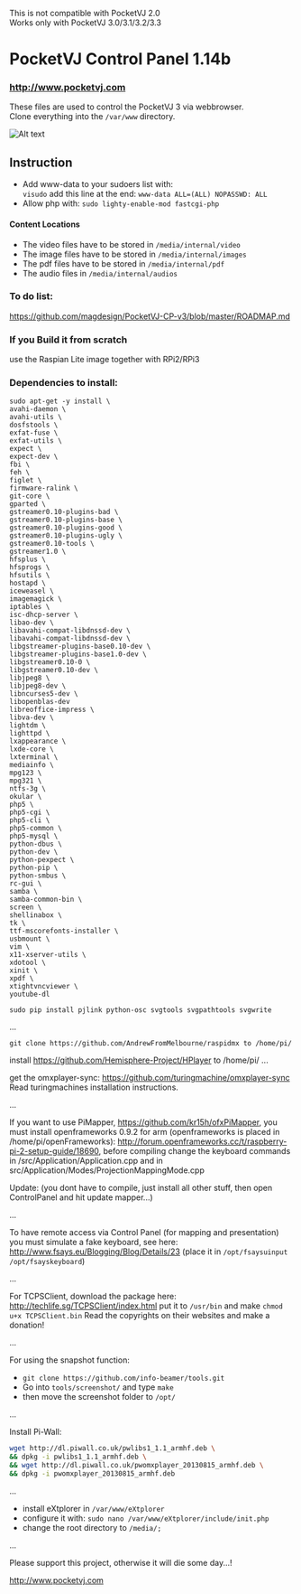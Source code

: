 This is not compatible with PocketVJ 2.0 \
Works only with PocketVJ 3.0/3.1/3.2/3.3

# PocketVJ Control Panel 1.14b

### http://www.pocketvj.com

These files are used to control the PocketVJ 3 via webbrowser. \
Clone everything into the `/var/www` directory.

![Alt text](https://github.com/magdesign/PocketVJ-CP-v3/blob/master/05_mapper.png?raw=true "Optional Title")

## Instruction

- Add www-data to your sudoers list with:\
   `visudo` add this line at the end: `www-data ALL=(ALL) NOPASSWD: ALL`
- Allow php with: `sudo lighty-enable-mod fastcgi-php`

#### Content Locations
- The video files have to be stored in `/media/internal/video`
- The image files have to be stored in `/media/internal/images`
- The pdf files have to be stored in `/media/internal/pdf`
- The audio files in `/media/internal/audios`

### To do list:
https://github.com/magdesign/PocketVJ-CP-v3/blob/master/ROADMAP.md

### If you Build it from scratch
use the Raspian Lite image together with RPi2/RPi3

### Dependencies to install:

```shell
sudo apt-get -y install \
avahi-daemon \
avahi-utils \
dosfstools \
exfat-fuse \
exfat-utils \
expect \
expect-dev \
fbi \
feh \
figlet \
firmware-ralink \
git-core \
gparted \
gstreamer0.10-plugins-bad \
gstreamer0.10-plugins-base \
gstreamer0.10-plugins-good \
gstreamer0.10-plugins-ugly \
gstreamer0.10-tools \
gstreamer1.0 \
hfsplus \
hfsprogs \
hfsutils \
hostapd \
iceweasel \
imagemagick \
iptables \
isc-dhcp-server \
libao-dev \
libavahi-compat-libdnssd-dev \
libavahi-compat-libdnssd-dev \
libgstreamer-plugins-base0.10-dev \
libgstreamer-plugins-base1.0-dev \
libgstreamer0.10-0 \
libgstreamer0.10-dev \
libjpeg8 \
libjpeg8-dev \
libncurses5-dev \
libopenblas-dev
libreoffice-impress \
libva-dev \
lightdm \
lighttpd \
lxappearance \
lxde-core \
lxterminal \
mediainfo \
mpg123 \
mpg321 \
ntfs-3g \
okular \
php5 \
php5-cgi \
php5-cli \
php5-common \
php5-mysql \
python-dbus \
python-dev \
python-pexpect \
python-pip \
python-smbus \
rc-gui \
samba \
samba-common-bin \
screen \
shellinabox \
tk \
ttf-mscorefonts-installer \
usbmount \
vim \
x11-xserver-utils \
xdotool \
xinit \
xpdf \
xtightvncviewer \
youtube-dl
```

```shell
sudo pip install pjlink python-osc svgtools svgpathtools svgwrite
```
...

```shell
git clone https://github.com/AndrewFromMelbourne/raspidmx to /home/pi/
```

install https://github.com/Hemisphere-Project/HPlayer to /home/pi/
...

get the omxplayer-sync:
https://github.com/turingmachine/omxplayer-sync
Read turingmachines installation instructions.

...

If you want to use PiMapper, https://github.com/kr15h/ofxPiMapper, you must install openframeworks 0.9.2 for arm (openframeworks is placed in /home/pi/openFrameworks): http://forum.openframeworks.cc/t/raspberry-pi-2-setup-guide/18690, before compiling change the keyboard commands in /src/Application/Application.cpp and in src/Application/Modes/ProjectionMappingMode.cpp

Update: (you dont have to compile, just install all other stuff, then open ControlPanel and hit update mapper...)

...

To have remote access via Control Panel (for mapping and presentation) you must simulate a fake keyboard, see here:
http://www.fsays.eu/Blogging/Blog/Details/23
(place it in `/opt/fsaysuinput` `/opt/fsayskeyboard`)

...


For TCPSClient, download the package here: http://techlife.sg/TCPSClient/index.html
put it to `/usr/bin` and make `chmod u+x TCPSClient.bin`
Read the copyrights on their websites and make a donation!


...


For using the snapshot function:
- `git clone https://github.com/info-beamer/tools.git`
- Go into `tools/screenshot/` and type `make`
- then move the screenshot folder to `/opt/`


...


Install Pi-Wall:

```bash
wget http://dl.piwall.co.uk/pwlibs1_1.1_armhf.deb \
&& dpkg -i pwlibs1_1.1_armhf.deb \
&& wget http://dl.piwall.co.uk/pwomxplayer_20130815_armhf.deb \
&& dpkg -i pwomxplayer_20130815_armhf.deb
```

...

- install eXtplorer in `/var/www/eXtplorer`
- configure it with: `sudo nano /var/www/eXtplorer/include/init.php`
- change the root directory to `/media/;`

...

Please support this project, otherwise it will die some day...!

http://www.pocketvj.com
